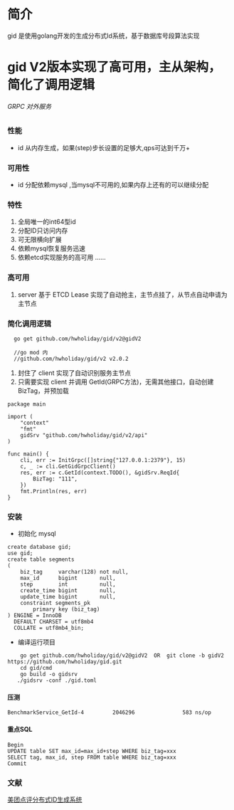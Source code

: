 # 简介

gid 是使用golang开发的生成分布式Id系统，基于数据库号段算法实现

# gid V2版本实现了高可用，主从架构，简化了调用逻辑

###### GRPC 对外服务

### 性能

- id 从内存生成，如果(step)步长设置的足够大,qps可达到千万+

### 可用性

- id 分配依赖mysql ,当mysql不可用的,如果内存上还有的可以继续分配

### 特性

1. 全局唯一的int64型id
2. 分配ID只访问内存
3. 可无限横向扩展
4. 依赖mysql恢复服务迅速
4. 依赖etcd实现服务的高可用 ......

### 高可用

1. server 基于 ETCD Lease 实现了自动抢主，主节点挂了，从节点自动申请为主节点

### 简化调用逻辑

```base
  go get github.com/hwholiday/gid/v2@gidV2
  
  //go mod 内
  //github.com/hwholiday/gid/v2 v2.0.2
```
1. 封住了 client 实现了自动识别服务主节点
2. 只需要实现 client 并调用 GetId(GRPC方法)，无需其他接口，自动创建BizTag，并预加载

```base
package main

import (
	"context"
	"fmt"
	gidSrv "github.com/hwholiday/gid/v2/api"
)

func main() {
	cli, err := InitGrpc([]string{"127.0.0.1:2379"}, 15)
	c, _ := cli.GetGidGrpcClient()
	res, err := c.GetId(context.TODO(), &gidSrv.ReqId{
		BizTag: "111",
	})
	fmt.Println(res, err)
}
```
### 安装

- 初始化 mysql

```base
create database gid;
use gid;
create table segments
(
    biz_tag     varchar(128) not null,
    max_id      bigint       null,
    step        int          null,
    create_time bigint       null,
    update_time bigint       null,
    constraint segments_pk
        primary key (biz_tag)
) ENGINE = InnoDB
  DEFAULT CHARSET = utf8mb4
  COLLATE = utf8mb4_bin;

```

- 编译运行项目

```base
    go get github.com/hwholiday/gid/v2@gidV2  OR  git clone -b gidV2 https://github.com/hwholiday/gid.git 
    cd gid/cmd
    go build -o gidsrv
   ./gidsrv -conf ./gid.toml
```

#### 压测

```base
BenchmarkService_GetId-4         2046296               583 ns/op 
```

#### 重点SQL

```base
Begin
UPDATE table SET max_id=max_id+step WHERE biz_tag=xxx
SELECT tag, max_id, step FROM table WHERE biz_tag=xxx
Commit
```

### 文献

[美团点评分布式ID生成系统](https://tech.meituan.com/2017/04/21/mt-leaf.html)


